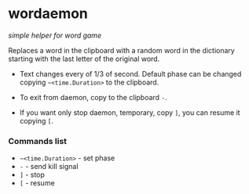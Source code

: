 # wordaemon
*simple helper for word game*

Replaces a word in the clipboard with a random word in the dictionary starting with the last letter of the original word.
* Text changes every of 1/3 of second. Default phase can be changed copying `~<time.Duration>` to the clipboard.

* To exit from daemon, copy to the clipboard `-`.
* If you want only stop daemon, temporary, copy `]`, you can resume it copying `[`.


### Commands list
* `~<time.Duration>` - set phase
* `-` - send kill signal
* `]` - stop
* `[` - resume

